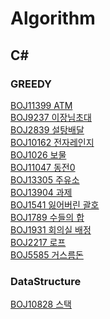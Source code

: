 # Algorithm

## C#
### GREEDY
[BOJ11399 ATM](https://github.com/vipstard/Algorithm/blob/main/BOJ_C%23/GREEDY/BOJ/BOJ/Boj11399.cs) <br>
[BOJ9237 이장님초대](https://github.com/vipstard/Algorithm/blob/main/BOJ_C%23/GREEDY/BOJ/BOJ/Boj9237.cs) <br>
[BOJ2839 설탕배달](https://github.com/vipstard/Algorithm/blob/main/BOJ_C%23/GREEDY/BOJ/BOJ/Boj2839_2.cs)<br>
[BOJ10162 전자레인지](https://github.com/vipstard/Algorithm/blob/main/BOJ_C%23/GREEDY/BOJ/BOJ/Boj10162.cs)<br>
[BOJ1026 보물](https://github.com/vipstard/Algorithm/blob/main/BOJ_C%23/GREEDY/BOJ/BOJ/Boj1026_1.cs)<br>
[BOJ11047 동전0](https://github.com/vipstard/Algorithm/blob/main/BOJ_C%23/GREEDY/BOJ/BOJ/Boj11047.cs)<br>
[BOJ13305 주유소](https://github.com/vipstard/Algorithm/blob/main/BOJ_C%23/GREEDY/BOJ/BOJ/Boj13305.cs)<br>
[BOJ13904 과제](https://github.com/vipstard/Algorithm/blob/main/BOJ_C%23/GREEDY/BOJ/BOJ/Boj13904_1.cs)<br>
[BOJ1541 잃어버린 괄호](https://github.com/vipstard/Algorithm/blob/main/BOJ_C%23/GREEDY/BOJ/BOJ/Boj1541.cs)<br>
[BOJ1789 수들의 합](https://github.com/vipstard/Algorithm/blob/main/BOJ_C%23/GREEDY/BOJ/BOJ/Boj1541.cs)<br>
[BOJ1931 회의실 배정](https://github.com/vipstard/Algorithm/blob/main/BOJ_C%23/GREEDY/BOJ/BOJ/Boj1931.cs)<br>
[BOJ2217 로프](https://github.com/vipstard/Algorithm/blob/main/BOJ_C%23/GREEDY/BOJ/BOJ/Boj2217.cs)<br>
[BOJ5585 거스름돈](https://github.com/vipstard/Algorithm/blob/main/BOJ_C%23/GREEDY/BOJ/BOJ/Boj5585.cs)<br>

### DataStructure
[BOJ10828 스택](https://github.com/vipstard/Algorithm/blob/main/BOJ_C%23/DataStructure/StackProblem/StackProblem/Boj10828_1.cs)<br>
